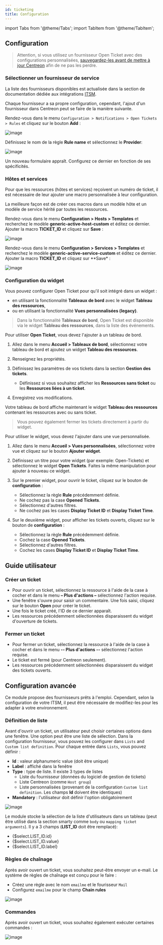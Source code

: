 ```yaml
---
id: ticketing
title: Configuration
---
```

import Tabs from '@theme/Tabs';
import TabItem from '@theme/TabItem';

## Configuration

> Attention, si vous utilisez un fournisseur Open Ticket avec des configurations personnalisées, [sauvegardez-les avant de mettre à jour Centreon](../update/update-centreon-platform.md#Sauvegarde) afin de ne pas les perdre.

### Sélectionner un fournisseur de service

La liste des fournisseurs disponibles est actualisée dans la section de documentation
dédiée aux intégrations [ITSM](../integrations/itsm/itsm-overview.md).

Chaque fournisseur a sa propre configuration, cependant, l'ajout d'un
fournisseur dans Centreon peut se faire de la manière suivante.

Rendez-vous dans le menu
`Configuration > Notifications > Open Tickets > Rules` et cliquez sur le
bouton **Add** :

![image](../assets/alerts/open_tickets_add_provider_01.png)

Définissez le nom de la règle **Rule name** et sélectionnez le **Provider**:

![image](../assets/alerts/open_tickets_add_provider_02.png)

Un nouveau formulaire appraît. Configurez ce dernier en fonction de ses
spécificités.

### Hôtes et services

Pour que les ressources (hôtes et services) reçoivent un numéro de
ticket, il est nécessaire de leur ajouter une macro personnalisée à leur
configuration.

La meilleure façon est de créer ces macros dans un modèle hôte et un
modèle de service hérité par toutes les ressources.

Rendez-vous dans le menu **Configuration > Hosts > Templates** et
recherchez le modèle **generic-active-host-custom** et éditez ce
dernier. Ajouter la macro **TICKET\_ID** et cliquez sur **Save** :

![image](../assets/alerts/open_tickets_macro.png)

Rendez-vous dans le menu **Configuration > Services > Templates** et
recherchez le modèle **generic-active-service-custom** et éditez ce
dernier. Ajouter la macro **TICKET\_ID** et cliquez sur \*\*Save\* :

![image](../assets/alerts/open_tickets_macro.png)

### Configuration du widget

Vous pouvez configurer Open Ticket pour qu'il soit intégré dans un widget :
- en utilisant la fonctionnalité **Tableaux de bord** avec le widget **Tableau des ressources**,
- ou en utilisant la fonctionnalité **Vues personnalisées (legacy)**.

<Tabs groupId="sync">
<TabItem value="Tableaux de bord" label="Tableaux de bord">

> Dans la fonctionnalité **Tableaux de bord**, Open Ticket est disponible via le widget **Tableau des ressources**, dans la liste des événements.

Pour utiliser **Open Ticket**, vous devez l'ajouter à un tableau de bord.

1. Allez dans le menu **Accueil > Tableaux de bord**, sélectionnez votre tableau de bord et ajoutez un widget **Tableau des ressources**.

2. Renseignez les propriétés.

3. Définissez les paramètres de vos tickets dans la section **Gestion des tickets**.
   - Définissez si vous souhaitez afficher les **Ressources sans ticket** ou les **Ressources liées à un ticket**.

4. Enregistrez vos modifications.

Votre tableau de bord affiche maintenant le widget **Tableau des ressources** contenant les ressources avec ou sans ticket.

> Vous pouvez également fermer les tickets directement à partir du widget.

</TabItem>
<TabItem value="Vues personnalisées (legacy)" label="Vues personnalisées (legacy)">

Pour utiliser le widget, vous devez l'ajouter dans une vue personnalisée. 

1. Allez dans le menu **Accueil > Vues personnalisées**, sélectionnez votre vue et cliquez sur le bouton **Ajouter widget**.

2. Définissez un titre pour votre widget (par exemple: Open-Tickets) et
sélectionnez le widget **Open Tickets**. Faites la même manipulation
pour ajouter à nouveau ce widget.

3. Sur le premier widget, pour ouvrir le ticket, cliquez sur le bouton de
**configuration** :
   - Sélectionnez la règle **Rule** précédemment définie.
   - Ne cochez pas la case **Opened Tickets**.
   - Sélectionnez d'autres filtres.
   -  Ne cochez pas les cases **Display Ticket ID** et **Display Ticket Time**.

4. Sur le deuxième widget, pour afficher les tickets ouverts, cliquez sur le bouton de **configuration** :
   - Sélectionnez la règle **Rule** précédemment définie.
   - Cochez la case **Opened Tickets**.
   - Sélectionnez d'autres filtres.
   - Cochez les cases **Display Ticket ID** et **Display Ticket Time**.

</TabItem>
</Tabs>

## Guide utilisateur

### Créer un ticket

- Pour ouvrir un ticket, sélectionnez la ressource à l'aide de la case à
cocher et dans le menu **– Plus d'actions –** sélectionnez l'action
requise.
- Une fenêtre s'ouvre pour saisir un commentaire. Une fois saisi, cliquez sur
le bouton **Open** pour créer le ticket.
- Une fois le ticket créé, l'ID de ce dernier apparaît.
- Les ressources précédemment sélectionnées disparaissent du widget
d'ouverture de tickets.

### Fermer un ticket

- Pour fermer un ticket, sélectionnez la ressource à l'aide de la case à
cocher et dans le menu **-- Plus d'actions --** sélectionnez l'action requise.
- Le ticket est fermé (pour Centreon seulement).
- Les ressources précédemment sélectionnées disparaissent du widget des
tickets ouverts.

## Configuration avancée

Ce module propose des fournisseurs prêts à l'emploi. Cependant, selon la
configuration de votre ITSM, il peut être nécessaire de modifiez-les
pour les adapter à votre environnement.

### Définition de liste

Avant d'ouvrir un ticket, un utilisateur peut choisir certaines options
dans une fenêtre. Une option peut être une liste de sélection. Dans la
configuration fournisseur, vous pouvez les configurer dans `Lists` and
`Custom list definition`. Pour chaque entrée dans `Lists`, vous pouvez
définir :

-   **Id** : valeur alphanumeric value (doit être unique)
-   **Label** : affiché dans la fenêtre
-   **Type** : type de liste. Il existe 3 types de listes
    -   Liste du fournisseur (données du logiciel de gestion de tickets)
    -   Liste Centreon (comme `Host group`)
    -   Liste personnalisées (provenant de la configuration
        `Custom list definition`. Les champs **Id** doivent être
        identiques)
-   **Mandatory** : l'utilisateur doit définir l'option obligatoirement

![image](../assets/alerts/open_ticket_advanced_list_01.png)

Le module stocke la sélection de la liste d'utilisateurs dans un tableau
(peut être utilisé dans la section smarty comme `body` ou
`mapping ticket arguments`). Il y a 3 champs (**LIST\_ID** doit être
remplacé):

-   {$select.LIST\_ID.id}
-   {$select.LIST\_ID.value}
-   {$select.LIST\_ID.label}

### Règles de chaînage

Après avoir ouvert un ticket, vous souhaitez peut-être envoyer un
e-mail. Le système de règles de chaînage est conçu pour le faire :

-   Créez une règle avec le nom `emailme` et le fourisseur `Mail`
-   Configurez `emailme` pour le champ **Chain rules**

![image](../assets/alerts/open_ticket_advanced_chain_01.png)

### Commandes

Après avoir ouvert un ticket, vous souhaitez également exécuter certaines
commandes :

![image](../assets/alerts/open_ticket_advanced_cmd_01.png)
